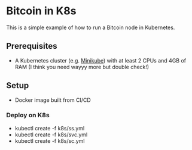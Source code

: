 # Bitcoin in K8s

This is a simple example of how to run a Bitcoin node in Kubernetes.

## Prerequisites

* A Kubernetes cluster  (e.g. [Minikube](https://kubernetes.io/docs/tasks/tools/install-minikube/)) with at least 2 CPUs and 4GB of RAM (I think you need wayyy more but double check!)

## Setup

- Docker image built from CI/CD 

### Deploy on K8s

- kubectl create -f k8s/ss.yml
- kubectl create -f k8s/svc.yml
- kubectl create -f k8s/sc.yml
